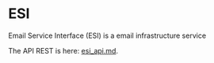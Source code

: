 ESI
===

Email Service Interface (ESI) is a email infrastructure service

The API REST is here: [esi_api.md][1].

[1]: https://github.com/ppizarro/ESI/blob/master/esi_api.md
